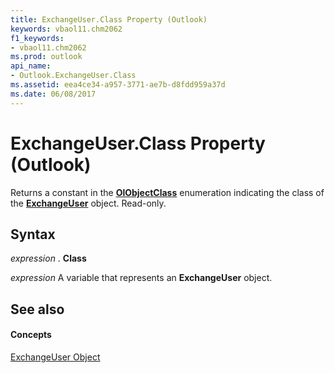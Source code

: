 ```yaml
---
title: ExchangeUser.Class Property (Outlook)
keywords: vbaol11.chm2062
f1_keywords:
- vbaol11.chm2062
ms.prod: outlook
api_name:
- Outlook.ExchangeUser.Class
ms.assetid: eea4ce34-a957-3771-ae7b-d8fdd959a37d
ms.date: 06/08/2017
---
```



# ExchangeUser.Class Property (Outlook)

Returns a constant in the **[OlObjectClass](olobjectclass-enumeration-outlook.md)** enumeration indicating the class of the **[ExchangeUser](exchangeuser-object-outlook.md)** object. Read-only.


## Syntax

 _expression_ . **Class**

 _expression_ A variable that represents an **ExchangeUser** object.


## See also


#### Concepts


[ExchangeUser Object](exchangeuser-object-outlook.md)

